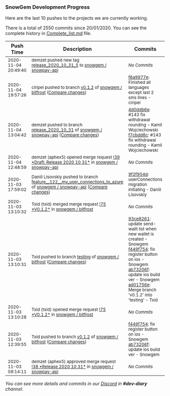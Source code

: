 
### SnowGem Development Progress

Here are the last 10 pushes to the projects we are currently working.

There is a total of 2550 commits since 20/01/2020. You can see the complete history in
 [Complete_list.md](Complete_list.md) file.

| Push Time | Description | Commits |
| --- | --- | --- |
| <sub>2020-11-04 20:49:40</sub> | <sub>demzet pushed new tag [release\_2020\_10\_31\_5](https://gitlab.com/snowgem/snowpay-api/-/tags/release_2020_10_31_5) to [snowgem / snowpay\-api](https://gitlab.com/snowgem/snowpay-api)</sub> | <sub>_No Commits_</sub> |
| <sub>2020-11-04 19:57:26</sub> | <sub>ciripel pushed to branch [v0\.1\.2](https://gitlab.com/snowgem/bitfrost/commits/v0.1.2) of [snowgem / bitfrost](https://gitlab.com/snowgem/bitfrost) ([Compare changes](https://gitlab.com/snowgem/bitfrost/compare/ab73206f6756a5bce7494258a9f8e7fc129a9a91...f6a9977e5a0b672ba268bd32fe160a26ff0d9dee))</sub> | <sub>[f6a9977e](https://gitlab.com/snowgem/bitfrost/-/commit/f6a9977e5a0b672ba268bd32fe160a26ff0d9dee): Finished all languages except last 2 sms lines - ciripel</sub> |
| <sub>2020-11-04 13:04:42</sub> | <sub>demzet pushed to branch [release\_2020\_10\_31](https://gitlab.com/snowgem/snowpay-api/commits/release_2020_10_31) of [snowgem / snowpay\-api](https://gitlab.com/snowgem/snowpay-api) ([Compare changes](https://gitlab.com/snowgem/snowpay-api/compare/d11acd4fbeba286aacec9a701a0beb3fc5d58aa3...f7cbdd8c59be2e12e623a11a05966c6671c2cd11))</sub> | <sub>[4d0ddb6e](https://gitlab.com/snowgem/snowpay-api/-/commit/4d0ddb6eeb665cb7f2180efe86952b19f722b923): #143 fix withdrawal rounding - Kamil Wojciechowski<br>[f7cbdd8c](https://gitlab.com/snowgem/snowpay-api/-/commit/f7cbdd8c59be2e12e623a11a05966c6671c2cd11): #143 fix withdrawal rounding - Kamil Wojciechowski</sub> |
| <sub>2020-11-04 12:48:59</sub> | <sub>demzet (aphex5) opened merge request [\!39 \*Draft: Release 2020 10 31\*](https://gitlab.com/snowgem/snowpay-api/-/merge_requests/39) in [snowgem / snowpay\-api](https://gitlab.com/snowgem/snowpay-api)</sub> | <sub>_No Commits_</sub> |
| <sub>2020-11-03 17:59:02</sub> | <sub>Daniil Lisovskiy pushed to branch [feature\_\_122\_\_mv\_user\_connections\_to\_azure](https://gitlab.com/snowgem/snowpay-api/commits/feature__122__mv_user_connections_to_azure) of [snowgem / snowpay\-api](https://gitlab.com/snowgem/snowpay-api) ([Compare changes](https://gitlab.com/snowgem/snowpay-api/compare/c01a47a567e5b8b6949fb6af5fe85861a78c7ec1...9f2f954d4168728dbb9b3e66b6d3382cbd5d722b))</sub> | <sub>[9f2f954d](https://gitlab.com/snowgem/snowpay-api/-/commit/9f2f954d4168728dbb9b3e66b6d3382cbd5d722b): userConnections migration initiating - Daniil Lisovskiy</sub> |
| <sub>2020-11-03 13:10:32</sub> | <sub>Txid (txid) merged merge request [\!75 \*V0\.1\.2\*](https://gitlab.com/snowgem/bitfrost/-/merge_requests/75) in [snowgem / bitfrost](https://gitlab.com/snowgem/bitfrost)</sub> | <sub>_No Commits_</sub> |
| <sub>2020-11-03 13:10:31</sub> | <sub>Txid pushed to branch [testing](https://gitlab.com/snowgem/bitfrost/commits/testing) of [snowgem / bitfrost](https://gitlab.com/snowgem/bitfrost) ([Compare changes](https://gitlab.com/snowgem/bitfrost/compare/b53d6dce2e589467028e8f8a572cebafb1652fed...ad01756e3df8a3a6827f85c43d7f82be6f5d14e5))</sub> | <sub>[93ce8261](https://gitlab.com/snowgem/bitfrost/-/commit/93ce8261a65633244d3e1711d1fc9f41d6fd3e00): update send-wallt list when new wallet is created - Snowgem<br>[f449f754](https://gitlab.com/snowgem/bitfrost/-/commit/f449f754dae434816723ecce1f6b4300c32ef6e1): fix register button on ios - Snowgem<br>[ab73206f](https://gitlab.com/snowgem/bitfrost/-/commit/ab73206f6756a5bce7494258a9f8e7fc129a9a91): update ios build ver - Snowgem<br>[ad01756e](https://gitlab.com/snowgem/bitfrost/-/commit/ad01756e3df8a3a6827f85c43d7f82be6f5d14e5): Merge branch 'v0.1.2' into 'testing' - Txid</sub> |
| <sub>2020-11-03 13:10:28</sub> | <sub>Txid (txid) opened merge request [\!75 \*V0\.1\.2\*](https://gitlab.com/snowgem/bitfrost/-/merge_requests/75) in [snowgem / bitfrost](https://gitlab.com/snowgem/bitfrost)</sub> | <sub>_No Commits_</sub> |
| <sub>2020-11-03 12:39:55</sub> | <sub>Txid pushed to branch [v0\.1\.2](https://gitlab.com/snowgem/bitfrost/commits/v0.1.2) of [snowgem / bitfrost](https://gitlab.com/snowgem/bitfrost) ([Compare changes](https://gitlab.com/snowgem/bitfrost/compare/93ce8261a65633244d3e1711d1fc9f41d6fd3e00...ab73206f6756a5bce7494258a9f8e7fc129a9a91))</sub> | <sub>[f449f754](https://gitlab.com/snowgem/bitfrost/-/commit/f449f754dae434816723ecce1f6b4300c32ef6e1): fix register button on ios - Snowgem<br>[ab73206f](https://gitlab.com/snowgem/bitfrost/-/commit/ab73206f6756a5bce7494258a9f8e7fc129a9a91): update ios build ver - Snowgem</sub> |
| <sub>2020-11-03 09:14:11</sub> | <sub>demzet (aphex5) approved merge request [\!38 \*Release 2020 10 31\*](https://gitlab.com/snowgem/snowpay-api/-/merge_requests/38) in [snowgem / snowpay\-api](https://gitlab.com/snowgem/snowpay-api)</sub> | <sub>_No Commits_</sub> |

_You can see more details and commits in our [Discord](https://discord.gg/zumGnbg) in **#dev-diary** channel._
